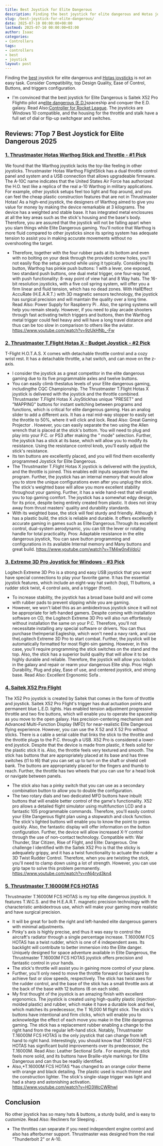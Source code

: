 ```yaml
---
title: Best Joystick for Elite Dangerous
description: Finding the best joystick for elite dangerous and Hotas joysticks is not an easy task. Consider Compatibility, top Design Quality, Ease of Control, Buttons,...
slug: /best-joystick-for-elite-dangerous/
date: 2025-07-10 00:00:00+00:00
lastmod: 2025-07-10 00:00:00+03:00
author: Isaac
categories:
- Controllers
tags:
- controllers
- best
- joystick
layout: post
---
```

Finding the [best](https://pestpolicy.com/best-hotas-joysticks/) joystick for elite dangerous and
[Hotas joysticks](https://pestpolicy.com/best-hotas-joysticks/)
is not an easy task. Consider Compatibility, top Design Quality, Ease of Control, Buttons, and triggers configuration.
- I'm convinced that the best joystick for Elite Dangerous is Saitek X52 Pro Flightto pilot an[elite dangerous (E.D.)](https://en.wikipedia.org/wiki/Elite:_Dangerous)spaceship and conquer the E.D. galaxy. Read Also:[Controller for Rocket League](https://pestpolicy.com/best-controller-for-rocket-league/).
The joysticks are Windows 10 compatible, and the housing for the throttle and stalk have a full set of dial or flip-up switchgear and switches.
## Reviews: 7Top 7 Best Joystick for Elite Dangerous 2025
### [1. Thrustmaster Hotas Warthog Stick and Throttle - #1 Pick](https://www.amazon.com/dp/B00CBVHJ00/?tag=p-policy-20)
We found that the Warthog joystick lacks the toy-like feeling in other joysticks. Thrustmaster Hotas Warthog FlightStick has a dual throttle control panel and system and a USB connection that allows upgradeable firmware.
The A-10C name indicates that the United States Air Force has authorized the H.O. test like a replica of the real a-10 Warthog in military applications.
For example, other joystick setups feel too light and flop around, and you can feel the cheap plastic construction features that are not in Thrustmaster Hotas!
As a high-end joystick, the designers of Warthog aimed to give you value for money by making the device remarkable at 3 kilograms. The device has a weighted and stable base.
It has integrated metal enclosures at all the key areas such as the stick's housing and the base's body. Therefore, you are assured that the joystick will not be falling apart when you slam things while Elite Dangerous gaming.
You'll notice that Warthog is more fluid compared to other joysticks since its spring system has adequate tension to assist you in making accurate movements without no overshooting the target.
- Therefore, together with the four rubber pads at its bottom and even with no bolting on your desk through the provided screw holes, you'll not easily flop the setup around while using it typically.
Considering its button, Warthog has pinkie push buttons: 1 with a lever, one exposed, two standard push buttons, one dual metal trigger, one four-way hat with push functionality: 8-way point of view hat and 8 Way hats.
The 16-bit resolution joysticks, with a five coil spring system, will offer you a firm linear and fluid tension, which has no dead zones.
With HallEffect AccuRate (H.E.A.R.T.) with 3D magnetic sensors technology, the joystick has surgical precision and will maintain the quality over a long time. Read Also:
Power Supply for Raspberry Pi
.
Also, the spring systems will help you remain steady. However, if you need to play arcade shooters through fast activating twitch triggers and buttons, then the Warthog metal trigger could feel heavy and will have a long travel distance and thus can be too slow in comparison to others like the aviator.
https://www.youtube.com/watch?v=9zUkHNb_-Fw
### [2. Thrustmaster T.Flight Hotas X - Budget Joystick - #2 Pick](https://www.amazon.com/dp/B001CXYMFS/?tag=p-policy-20)
T-Flight H.O.T.A.S. X comes with detachable throttle control and a cozy wrist rest. It has a detachable throttle, a hat switch, and can move on the z-axis.
- I consider the joystick as a great competitor in the elite dangerous gaming due to its five programmable axles and twelve buttons.
- You can easily climb thestatus levels of your Elite dangerous gaming, includingthe CQC Championship.
The Thrustmaster T.Flight Hotas X joystick is delivered with the joystick and the throttle combined.
Thrustmaster T.Flight Hotas X JoyStickhas unique "PRESET" and "MAPPING" buttons for instant switching between programs and functions, which is critical for elite dangerous gaming.
Has an analog slider to add a different axis. It has a real mid-way stopper to easily set the throttle to 50%, where it will click and lock. Read Also:
Great Gaming Projector
.
However, you can easily separate the two using the Allen wrench that is placed at the stick's bottom. You will need to plug and play into your P.C. or PS3 after making the " mode" selection.
Further, the joystick has a stick at its base, which will allow you to modify its resistance. Using the resistance control knob, you'll easily adjust the stick's resistance.
- Its ten buttons are excellently placed, and you will find them excellently programmed Joystick for Elite Dangerous.
- The Thrustmaster T.Flight Hotas X joystick is delivered with the joystick, and the throttle is joined.
This enables edit inputs separate from the program. Further, the joystick has an internal memory that would allow you to store the unique configurations even after you unplug the stick.
The stick's weighted base will allow you more excellent stability throughout your gaming. Further, it has a wide hand-rest that will enable you to top gaming comfort.
The joystick has a somewhat edgy design, for its price, despite being entirely created from plastic. It does not stray away from thrust masters' quality and durability standards.
- With its weighted base, the stick will feel sturdy and friendly. Although it has a plastic build, the stick is reliable and durable.
It offers excellently accurate gaming in games such as Elite Dangerous.Through its excellent control, dual-system aerodynamic, you can tilt the lever or rotating handle for total practicality.
Pros: Adaptable resistance in the elite dangerous joystick, You can save button programming and configurations in its available Internal memory and Many buttons and great build.
https://www.youtube.com/watch?v=TM4w0n4VdoU
### [3. Extreme 3D Pro Joystick for Windows - #3 Pick](https://www.amazon.com/dp/B00009OY9U/?tag=p-policy-20)
Logitech Extreme 3D Pro is a strong and easy USB joystick that you wont have special connections to play your favorite game.
It has the essential joystick features, which include an eight-way hat switch (top), 11 buttons, a rudder stick twist, 4 control axis, and a trigger (front).
- To increase stability, the joystick has a broad base build and will come with rubber pads to prevent slipping while you are gaming.
- However, we won't label this as an ambidextrous joystick since it will not be appropriate for left-handed gamers.
Despite coming with installation software on CD, the Logitech Extreme 3D Pro will also run effortlessly without installation the same on your P.C.
Therefore, you'll not necessitate installing any special software or drivers. You can thus purchase theImperial Eagleship, which won't need a navy rank, and use theLogitech Extreme 3D Pro to start combat.
Further, the joystick will be automatically formatted for most flight-sim gaming. However, in this case, you'll require programming the stick switches on the stand and the top.
Also, the stick has a superior build quality that will allow it to be highly durable and reliable. Therefore, the joystick will allow you todock in the galaxy and repair or rearm your dangerous Elite ship.
Pros: High Durability, Plug and play, Ease of use, and centered joystick, and strong base. Read Also:
Excellent Ergonomic Sofa
.
### [4. Saitek X52 Pro Flight](https://www.amazon.com/dp/B000LQ4HTS/?tag=p-policy-20)
The X52 Pro joystick is created by Saitek that comes in the form of throttle and joystick. Saitek X52 Pro Flight's trigger has dual actuation points and permanent blue L.E.D. lights.
Has enabled tension adjustment progressive throttle and two fire buttons, which will enable you to operate the spaceship as you move to the open galaxy.
Has precision-centering mechanism and Advanced Multi-Function Display (MFD) for near-realistic Elite Dangerous flying experience.
However, you can use the X 52 and X 52 Pro without sticks. There is a cable a serial cable that links the stick to the throttle and the throttle plugs to the P.C. through a USB. X52 Pro is considered a lower-end joystick.
Despite that the device is made from plastic, it feels solid for the plastic stick it is. Also, the throttle feels very textured and smooth.
The stick has buttons that are appropriately placed at its base and has three switches (t1 to t6) that you can set up to turn on the shaft or shield cell bank.
The buttons are appropriately placed for the fingers and thumb to reach. Further, the throttle has two wheels that you can use for a head look or navigate between panels.
- The stick also has a pinky switch that you can use as a secondary combination button to allow you to double the configuration.
- The two rotary dials and two dedicated MFD buttons have inbuilt buttons that will enable better control of the game's functionality.
X52 pro allows a detailed flight simulator using multifunction LCD and a fantastic 105 programmable commands. Therefore, you'll easily control your Elite Dangerous flight plan using a stopwatch and clock function.
The stick's lighted buttons will enable you to know the point to press quickly. Also, the fantastic display will offer information on the button configuration.
Further, the device will allow increased X-Y control through the use of non-contact technology. Compatible with: War Thunder, Star Citizen, Rise of Flight, and Elite: Dangerous.
One challenge I identified with the Saitek X52 Pro is that the sticky is adequately grippy, and it has a twist functionality to actuate the rudder  a 3D Twist Rudder Control.
Therefore, when you are twisting the stick, you'll need to clamp down using a lot of strength. However, you can use grip tape to solve this problem permanently.
https://www.youtube.com/watch?v=nNj4ryd3kn4
### [5. Thrustmaster T.16000M FCS HOTAS](https://www.amazon.com/dp/B01KCHPRXA/?tag=p-policy-20)
Thrustmaster T.16000M FCS HOTAS is my top elite dangerous joystick.
It features T.W.C.S. and the H.E.A.R.T. magnetic precision technology with the characteristic ambidextrous use, which will make your gaming more realistic and have surgical precision.
- It will be great for both the right and left-handed elite dangerous gamers with minimal adjustments.
- Pinky's axis is highly precise, and thus it was easy to control the aircraft's radiator through a single percentage increase.
T.16000M FCS HOTAS has a twist rudder, which is one of 4 independent axes. Its backlight will contribute to better immersion into the Elite danger.
Uniquely designed for space adventure available in Elite Dangerous, the Thrustmaster T.16000M FCS HOTAS joystick offers precision and fantastic control in your hands.
- The stick's throttle will assist you in gaining more control of your plane.
- Further, you'll only need to move the throttle forward or backward to achieve fast or slow speeds, respectively.
The stick has twist axes for the rudder control, and the base of the stick has a small throttle axis at the back of the base with 12 buttons (6 on each side).
- My first thought of the joystick is an amazing finish with excellent ergonomics.
The joystick is created using high-quality plastic (injection-molded plastic) and rubber, which make it have a durable look and feel, which matches its predecessor, the T 16,000 M flight stick.
The stick's buttons have intentional and firm clicks, which will enable you to acknowledge the effect of each move you make in the Elite dangerous gaming.
The stick has a replacement rubber enabling a change to the right hand from the regular left-hand stick. Notably, Thrustmaster T.16000M FCS HOTAS is the only joystick that can change from left hand to right hand.
Interestingly, you should know that T.16000M FCS HOTAS has significant build improvements over its predecessor, the T.16000M. Read Also:
Leather Sectional Sofa
.
For example, the stick feels more solid, and its buttons have Braille-style markings for Elite Dangerous and can thus be readily identified.
- Also,*T.16000M FCS HOTAS *has changed to an orange color theme with orange and black detailing.
The plastic used is much thinner and the construction lighter. The stick's single-stage trigger was light and had a sharp and astonishing activation.
https://www.youtube.com/watch?v=HD3WcCWRhwI
## Conclusion
No other joystick has so many hats & buttons, a sturdy build, and is easy to customize. Read Also:
Recliners for Sleeping
.
- The throttles can separate if you need independent engine control and also has afterburner support.
Thrustmaster was designed from the real "Thunderbolt 2" or A-10.